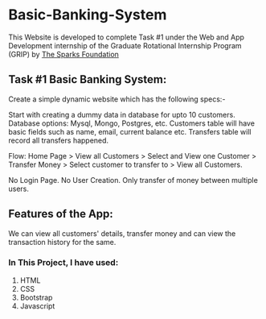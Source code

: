 # Basic-Banking-System

This Website is developed to complete Task #1 under the Web and App Development internship of the Graduate Rotational Internship Program (GRIP) by [The Sparks Foundation](https://www.linkedin.com/company/the-sparks-foundation/mycompany/) 

## Task #1 Basic Banking System:
Create a simple dynamic website which has the following specs:-

Start with creating a dummy data in database for upto 10
customers. Database options: Mysql, Mongo, Postgres, etc.
Customers table will have basic fields such as name, email,
current balance etc. Transfers table will record all transfers
happened.

Flow: Home Page > View all Customers > Select and View one
Customer > Transfer Money > Select customer to transfer to >
View all Customers.

No Login Page. No User Creation. Only transfer of money
between multiple users.

## Features of the App:
We can view all customers' details, transfer money and can view the transaction history for the same.

### In This Project, I have used:
1. HTML
2. CSS
3. Bootstrap
4. Javascript

